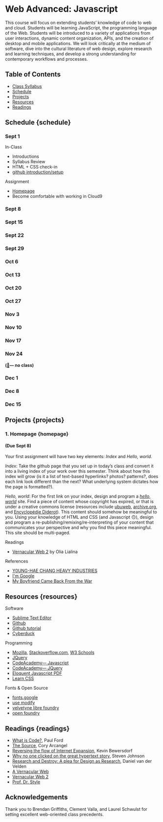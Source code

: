# Web Advanced: Javascript

This course will focus on extending students’ knowledge of code to web and cloud. Students will be learning JavaScript, the programming language of the Web. Students will be introduced to a variety of applications from user interactions, dynamic content organization, APIs, and the creation of desktop and mobile applications. We will look critically at the medium of software, dive into the cultural literature of web design, explore research and learning techniques, and develop a strong understanding for contemporary workflows and processes.

## Table of Contents

- [Class Syllabus](contents/pdfs/PSAM_3210_A_EIGLER-HARDING_FA17.pdf)
- [Schedule](#schedule)
- [Projects](#projects) 
- [Resources](#resources)
- [Readings](#readings)


## Schedule {schedule}

### Sept 1
In-Class
- Introductions
- Syllabus Review
- HTML + CSS check-in
- [github introduction/setup](https://docs.google.com/document/d/13w9SX8muVx_S_O68CkwPbYQyXs6xS_NiDVACYuKNBqg/)

Assignment
- [Homepage](#homepage)
- Become comfortable with working in Cloud9

### Sept 8
### Sept 15
### Sept 22
### Sept 29
### Oct 6
### Oct 13
### Oct 20
### Oct 27
### Nov 3
### Nov 10
### Nov 17
### Nov 24
#### ([🦃](https://en.wikipedia.org/wiki/Thanksgiving)— no class)
### Dec 1
### Dec 8
### Dec 15


## Projects {projects}

### 1. Homepage {homepage}
#### (Due Sept 8)
Your first assignment will have two key elements: _Index_ and _Hello, world_. 

_Index_: Take the github page that you set up in today’s class and convert it into a living index of your work over this semester.  Think about how this index will grow (is it a list of text-based hyperlinks? photos? patterns?, does each link look different than the next? What underlying system dictates how the page is formatted?).

_Hello, world_: For the first link on your index, design and program a [_hello, world_](https://en.wikipedia.org/wiki/%22Hello,_World!%22_program) site. Find a piece of content whose copyright has expired, or that is under a creative commons license (resources include [ubuweb](http://www.ubu.com/), [archive.org](https://archive.org/), and [Encyclopédie Diderot](https://quod.lib.umich.edu/d/did/)).  This content should somehow be meaningful to you. Using your knowledge of HTML and CSS (and Javascript 🙃), design and program a re-publishing/remixing/re-interpreting of your content  that communicates your perspective and why you find this piece meaningful. This site should be multi-paged.

Readings
- [Vernacular Web 2](http://contemporary-home-computing.org/vernacular-web-2/) by Olia Lialina

References
- [Y0UNG-HAE CHANG HEAVY INDUSTRIES](http://www.yhchang.com/)
- [I'm Google](http://dinakelberman.tumblr.com/)
- [My Boyfriend Came Back From the War](http://www.teleportacia.org/war/)


## Resources {resources}
Software
- [Sublime Text Editor](https://www.sublimetext.com/)
- [Github](https://github.com/)
- [Github tutorial](https://www.atlassian.com/git)
- [Cyberduck](https://cyberduck.io/)

Programming
- [Mozilla](https://developer.mozilla.org/en-US/), [Stackoverflow.com](https://stackoverflow.com/), [W3 Schools](https://www.w3schools.com/)
- [JQuery](http://jquery.com/)
- [CodeAcademy— Javascript](https://www.codecademy.com/learn/learn-javascript)
- [CodeAcademy— JQuery](https://www.codecademy.com/learn/jquery)
- [Eloquent Javascript PDF](http://eloquentjavascript.net/)
- [Learn CSS](http://learnlayout.com/)

Fonts & Open Source
- [fonts.google](https://fonts.google.com/)
- [use modify](http://usemodify.com/)
- [velvetyne libre foundry](http://www.velvetyne.fr/)
- [open foundry](http://open-foundry.com/hot30)

## Readings {readings}
- [What is Code?](https://www.bloomberg.com/graphics/2015-paul-ford-what-is-code/), Paul Ford
- [The Source](http://www.coryarcangel.com/downloads/the-source-pizza-party-2013-138-digital-master-ih.pdf), Cory Arcangel
- [Reversing the flow of Internet Expansion](http://extinct.ly/participants/#kev-bewersdorf), Kevin Bewersdorf
- [Why no one clicked on the great hypertext story](https://www.wired.com/2013/04/hypertext/), Steven Johnson
- [Research and Destroy: A plea for Design as Research](contents/pdf/van-der-Velden-research-and-destroy.pdf), Daniel van der Velden
- [A Vernacular Web](http://art.teleportacia.org/observation/vernacular/)
- [Vernacular Web 2](http://contemporary-home-computing.org/vernacular-web-2/)
- [Prof. Dr. Style](http://contemporary-home-computing.org/prof-dr-style/)

## Acknowledgements
Thank you to Brendan Griffiths, Clement Valla, and Laurel Schwulst for setting excellent web-oriented class precedents.




